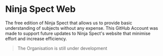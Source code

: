 # Ninja Spect Web

The free edition of Ninja Spect that allows us to provide basic understanding of subjects without any expense. This GitHub Account was made to support future updates to Ninja Spect's website that minimise effort and increase efficiency.

> The Organisation is still under development
